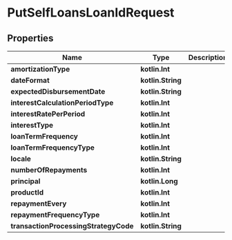 
# PutSelfLoansLoanIdRequest

## Properties
| Name | Type | Description | Notes |
| ------------ | ------------- | ------------- | ------------- |
| **amortizationType** | **kotlin.Int** |  |  [optional] |
| **dateFormat** | **kotlin.String** |  |  [optional] |
| **expectedDisbursementDate** | **kotlin.String** |  |  [optional] |
| **interestCalculationPeriodType** | **kotlin.Int** |  |  [optional] |
| **interestRatePerPeriod** | **kotlin.Int** |  |  [optional] |
| **interestType** | **kotlin.Int** |  |  [optional] |
| **loanTermFrequency** | **kotlin.Int** |  |  [optional] |
| **loanTermFrequencyType** | **kotlin.Int** |  |  [optional] |
| **locale** | **kotlin.String** |  |  [optional] |
| **numberOfRepayments** | **kotlin.Int** |  |  [optional] |
| **principal** | **kotlin.Long** |  |  [optional] |
| **productId** | **kotlin.Int** |  |  [optional] |
| **repaymentEvery** | **kotlin.Int** |  |  [optional] |
| **repaymentFrequencyType** | **kotlin.Int** |  |  [optional] |
| **transactionProcessingStrategyCode** | **kotlin.String** |  |  [optional] |



